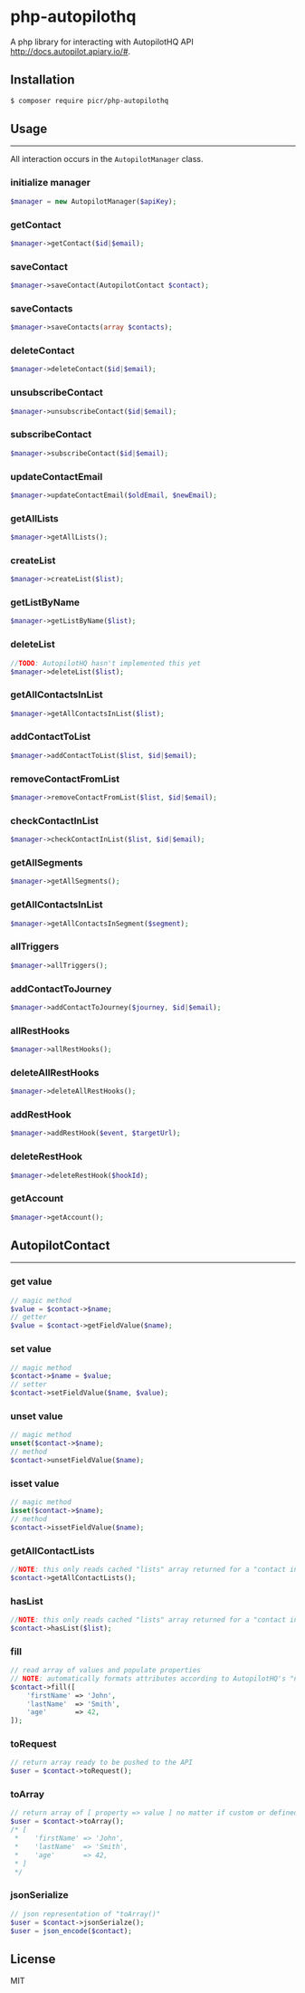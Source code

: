 # php-autopilothq

A php library for interacting with AutopilotHQ API http://docs.autopilot.apiary.io/#.

## Installation

```sh
$ composer require picr/php-autopilothq
```

## Usage
---
All interaction occurs in the `AutopilotManager` class.

### initialize manager
```php
$manager = new AutopilotManager($apiKey);
```

### getContact
```php
$manager->getContact($id|$email);
```

### saveContact
```php
$manager->saveContact(AutopilotContact $contact);
```

### saveContacts
```php
$manager->saveContacts(array $contacts);
```

### deleteContact
```php
$manager->deleteContact($id|$email);
```

### unsubscribeContact
```php
$manager->unsubscribeContact($id|$email);
```

### subscribeContact
```php
$manager->subscribeContact($id|$email);
```

### updateContactEmail
```php
$manager->updateContactEmail($oldEmail, $newEmail);
```

### getAllLists
```php
$manager->getAllLists();
```

### createList
```php
$manager->createList($list);
```

### getListByName
```php
$manager->getListByName($list);
```

### deleteList
```php
//TODO: AutopilotHQ hasn't implemented this yet
$manager->deleteList($list);
```

### getAllContactsInList
```php
$manager->getAllContactsInList($list);
```

### addContactToList
```php
$manager->addContactToList($list, $id|$email);
```

### removeContactFromList
```php
$manager->removeContactFromList($list, $id|$email);
```

### checkContactInList
```php
$manager->checkContactInList($list, $id|$email);
```

### getAllSegments
```php
$manager->getAllSegments();
```

### getAllContactsInList
```php
$manager->getAllContactsInSegment($segment);
```

### allTriggers
```php
$manager->allTriggers();
```

### addContactToJourney
```php
$manager->addContactToJourney($journey, $id|$email);
```

### allRestHooks
```php
$manager->allRestHooks();
```

### deleteAllRestHooks
```php
$manager->deleteAllRestHooks();
```

### addRestHook
```php
$manager->addRestHook($event, $targetUrl);
```

### deleteRestHook
```php
$manager->deleteRestHook($hookId);
```

### getAccount
```php
$manager->getAccount();
```


## AutopilotContact
---
### get value
```php
// magic method
$value = $contact->$name;
// getter
$value = $contact->getFieldValue($name);
```

### set value
```php
// magic method
$contact->$name = $value;
// setter
$contact->setFieldValue($name, $value);
```

### unset value
```php
// magic method
unset($contact->$name);
// method
$contact->unsetFieldValue($name);
```

### isset value
```php
// magic method
isset($contact->$name);
// method
$contact->issetFieldValue($name);
```

### getAllContactLists
```php
//NOTE: this only reads cached "lists" array returned for a "contact info" request
$contact->getAllContactLists();
```

### hasList
```php
//NOTE: this only reads cached "lists" array returned for a "contact info" request
$contact->hasList($list);
```

### fill
```php
// read array of values and populate properties
// NOTE: automatically formats attributes according to AutopilotHQ's "naming convention" (doesn't really exist)
$contact->fill([
    'firstName' => 'John',
    'lastName'  => 'Smith',
    'age'       => 42,
]);
```

### toRequest
```php
// return array ready to be pushed to the API
$user = $contact->toRequest();
```

### toArray
```php
// return array of [ property => value ] no matter if custom or defined field
$user = $contact->toArray();
/* [
 *    'firstName' => 'John',
 *    'lastName'  => 'Smith',
 *    'age'       => 42,
 * ]
 */
```

### jsonSerialize
```php
// json representation of "toArray()"
$user = $contact->jsonSerialze();
$user = json_encode($contact);
```

License
---

MIT
